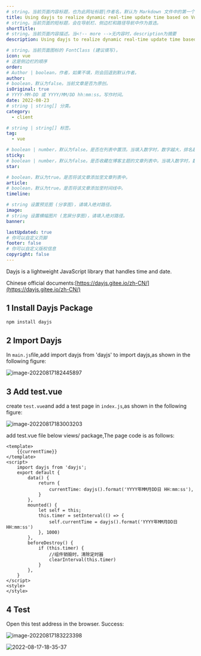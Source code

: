 ```yaml
---
# string。当前页面内容标题，也为此网址标题|作者名，默认为 Markdown 文件中的第一个 h1 标签内容。
title: Using dayjs to realize dynamic real-time update time based on Vue
# string。当前页面的短标题，会在导航栏、侧边栏和路径导航中作为首选。
shortTitle: 
# string。当前页面内容描述。当<!-- more -->无内容时，description为摘要
description: Using dayjs to realize dynamic real-time update time based on Vue

# string。当前页面图标的 FontClass (建议填写)。
icon: vue
# 这是侧边栏的顺序
order: 
# Author | boolean，作者，如果不填，则会回退到默认作者。
author: 
# boolean，默认为false。当前文章是否为原创。
isOriginal: true
# YYYY-MM-DD 或 YYYY/MM/DD hh:mm:ss。写作时间。
date: 2022-08-23
# string | string[] 分类。
category: 
  - client

# string | string[] 标签。
tag: 
  - vue

# boolean | number，默认为false。是否在列表中置顶。当填入数字时，数字越大，排名越靠前。
sticky: 
# boolean | number，默认为false。是否收藏在博客主题的文章列表中。当填入数字时，数字越大，排名越靠前。
star: 

# boolean，默认为true。是否将该文章添加至文章列表中。
article: 
# boolean，默认为true。是否将该文章添加至时间线中。
timeline: 

# string 设置预览图 (分享图)，请填入绝对路径。
image: 
# string 设置横幅图片 (宽屏分享图)，请填入绝对路径。
banner: 

lastUpdated: true
# 你可以自定义页脚
footer: false
# 你可以自定义版权信息
copyright: false
---
```


Dayjs is a lightweight JavaScript library that handles time and date.

Chinese official documents:[https://dayjs.gitee.io/zh-CN/](https://dayjs.gitee.io/zh-CN/)
<!--more-->

## 1 Install Dayjs Package

```js
npm install dayjs
```

## 2 Import Dayjs
In `main.js`file,add import dayjs from 'dayjs' to import dayjs,as shown in the following figure:

![image-20220817182445897](http://files.liyitongxue.com/image-20220817182445897.png?watermark/1/image/a29kbzovL2xpeWl0b25neHVlLXNvdXRoL3dhdGVyLnBuZw==/dissolve/30/gravity/SouthEast/dx/8/dy/8)

## 3 Add test.vue
create `test.vue`and add a test page in `index.js`,as shown in the following figure:

![image-20220817183003203](http://files.liyitongxue.com/image-20220817183003203.png?watermark/1/image/a29kbzovL2xpeWl0b25neHVlLXNvdXRoL3dhdGVyLnBuZw==/dissolve/30/gravity/SouthEast/dx/8/dy/8)

add test.vue file below views/ package,The page code is as follows:
```vue
<template>
	{{currentTime}}
</template>
<script>
	import dayjs from 'dayjs';
	export default {
		data() {
			return {
				currentTime: dayjs().format('YYYY年MM月DD日 HH:mm:ss'),
			}
		},
		mounted() {
			let self = this;
			this.timer = setInterval(() => {
				self.currentTime = dayjs().format('YYYY年MM月DD日 HH:mm:ss')
			}, 1000)
		},
		beforeDestroy() {
			if (this.timer) {
				//组件销毁时，清除定时器
				clearInterval(this.timer)
			}
		},
	}
</script>
<style>
</style>
```

## 4 Test
Open this test address in the browser. Success:

![image-20220817183223398](http://files.liyitongxue.com/image-20220817183223398.png?watermark/1/image/a29kbzovL2xpeWl0b25neHVlLXNvdXRoL3dhdGVyLnBuZw==/dissolve/30/gravity/SouthEast/dx/8/dy/8)

![2022-08-17-18-35-37](http://files.liyitongxue.com/2022-08-17-18-35-37.gif?watermark/1/image/a29kbzovL2xpeWl0b25neHVlLXNvdXRoL3dhdGVyLnBuZw==/dissolve/30/gravity/SouthEast/dx/8/dy/8)